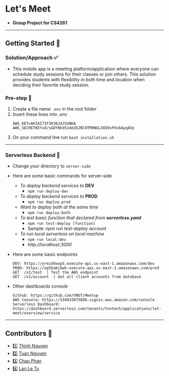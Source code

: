 # Let's Meet
* **Group Project for CS4261**
---
## Getting Started 🚀
### Solution/Approach ✅
* This mobile app is a meeting platform/application where everyone can schedule study sessions for their classes or join others. This solution provides students with flexibility in both time and location when deciding their favorite study session.

### Pre-step 📣
1. Create a file name `.env` in the root folder
2. Insert these lines into *.env*
    ```
    AWS_KEY=AKIAI7IF3K36J4JSUNKA
    AWS_SECRETKEY=8/sGDYNhd5z4m3E2Nl0TM9NGLXOI0vPXs6AyqAVp
    ```
3. On your command line run `bash installation.sh`
---

### Serverless Backend 🐍
* Change your directory to `server-side`
* Here are some basic commands for server-side
    * *To deploy backend services to* **DEV**
        * `npm run deploy-dev`
    * *To deploy backend services to* **PROD**
        * `npm run deploy-prod`
    * *Want to deploy both at the same time*
        * `npm run deploy-both`
    * *To test basic function that declared from **serverless.yaml***
        * `npm run test-deploy [function]`
        * Sample: *npm run test-deploy account*
    * *To run local serverless on local machine*
        * `npm run local:dev`
        * *http://localhost:3000*

* Here are some basic endpoints
	```
	DEV: https://yrez50xep5.execute-api.us-east-1.amazonaws.com/dev
    PROD: https://op5babjbwh.execute-api.us-east-1.amazonaws.com/prod
	GET  /v1/test  | Test the AWS endpoint
	GET  /v1/account  | Get all client accounts from database
	```
* Other dashboards console
	```
	Github: https://github.com/VNGT/Meetup
	AWS Console: https://534932075808.signin.aws.amazon.com/console
    Serverless Dashboard: https://dashboard.serverless.com/tenants/tnntech/applications/let-meet/overview/service
	```

---
## Contributors 👥
+ 1️⃣ [Thinh Nguyen](https://github.com/thinhnguyennt7)
+ 2️⃣ [Tuan Nguyen](https://github.com/atuannguyen1101)
+ 3️⃣ [Chau Phan]()
+ 4️⃣ [Lan Le Tu]()
